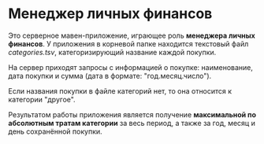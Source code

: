 
# Менеджер личных финансов

Это серверное мавен-приложение, играющее роль **менеджера личных финансов**. 
У приложения в корневой папке находится текстовый файл *categories.tsv*, 
категоризирующий название каждой покупки.

На сервер приходят запросы с информацией о покупке: наименование, 
дата покупки и сумма (дата в формате: "год.месяц.число").

Если названия покупки в файле категорий нет, то она относится к категории "другое".

Результатом работы приложения является получение **максимальной по абсолютным тратам категории** за весь период,
а также за год, месяц и день сохранённой покупки.
